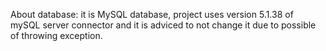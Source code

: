 About database:
it is MySQL database, project uses version 5.1.38 of mySQL server connector and it is adviced to not change it due to possible
of throwing exception.